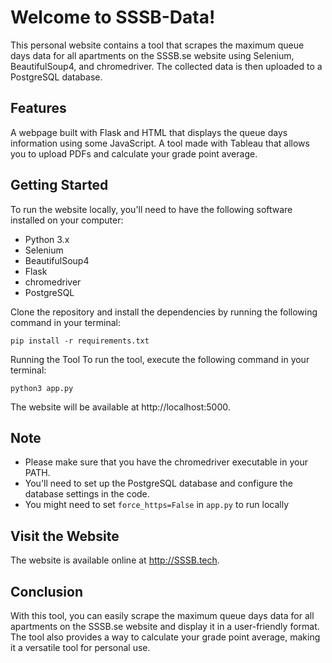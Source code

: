 # Welcome to SSSB-Data!
This personal website contains a tool that scrapes the maximum queue days data for all apartments on the SSSB.se website using Selenium, BeautifulSoup4, and chromedriver. The collected data is then uploaded to a PostgreSQL database.

## Features
A webpage built with Flask and HTML that displays the queue days information using some JavaScript.
A tool made with Tableau that allows you to upload PDFs and calculate your grade point average.
## Getting Started
To run the website locally, you'll need to have the following software installed on your computer:

* Python 3.x
* Selenium
* BeautifulSoup4
* Flask
* chromedriver
* PostgreSQL

Clone the repository and install the dependencies by running the following command in your terminal:


```
pip install -r requirements.txt
```
Running the Tool
To run the tool, execute the following command in your terminal:

```
python3 app.py
```
The website will be available at http://localhost:5000.

## Note
* Please make sure that you have the chromedriver executable in your PATH.
* You'll need to set up the PostgreSQL database and configure the database settings in the code.
* You might need to set ```force_https=False``` in ```app.py``` to run locally
## Visit the Website
The website is available online at http://SSSB.tech.

## Conclusion
With this tool, you can easily scrape the maximum queue days data for all apartments on the SSSB.se website and display it in a user-friendly format. The tool also provides a way to calculate your grade point average, making it a versatile tool for personal use.



